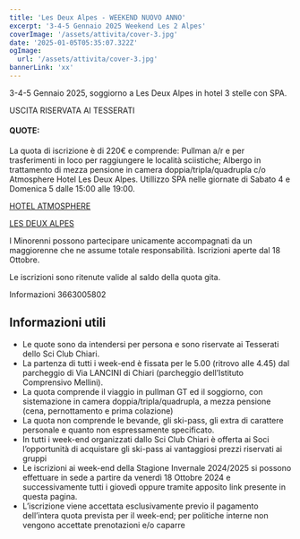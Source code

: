 ```yaml
---
title: 'Les Deux Alpes - WEEKEND NUOVO ANNO'
excerpt: '3-4-5 Gennaio 2025 Weekend Les 2 Alpes'
coverImage: '/assets/attivita/cover-3.jpg'
date: '2025-01-05T05:35:07.322Z'
ogImage:
  url: '/assets/attivita/cover-3.jpg'
bannerLink: 'xx'
---
```


3-4-5 Gennaio 2025, soggiorno a Les Deux Alpes in hotel 3 stelle con SPA.

USCITA RISERVATA AI TESSERATI


#### QUOTE:

La quota di iscrizione è di 220€ e comprende:
Pullman a/r e per trasferimenti in loco per raggiungere le località sciistiche;
Albergo in trattamento di mezza pensione in camera doppia/tripla/quadrupla c/o Atmosphere Hotel Les Deux Alpes.
Utillizzo SPA nelle giornate di Sabato 4 e Domenica 5 dalle 15:00 alle 19:00.

[HOTEL ATMOSPHERE](https://www.atmosphere-hotel.com/it/)

[LES DEUX ALPES](https://www.les2alpes.com/inverno/)

I Minorenni possono partecipare unicamente accompagnati da un maggiorenne che ne assume totale
responsabilità. Iscrizioni aperte dal 18 Ottobre.
 
Le iscrizioni sono ritenute valide al saldo della quota gita.

Informazioni 3663005802


## Informazioni utili

- Le quote sono da intendersi per persona e sono riservate ai Tesserati dello Sci Club Chiari.  
- La partenza di tutti i week-end è fissata per le 5.00 (ritrovo alle 4.45) dal parcheggio di Via LANCINI di Chiari (parcheggio dell’Istituto Comprensivo Mellini).  
- La quota comprende il viaggio in pullman GT ed il soggiorno, con sistemazione in camera doppia/tripla/quadrupla, a mezza pensione (cena, pernottamento e prima colazione)  
- La quota non comprende le bevande, gli ski-pass, gli extra di carattere personale e quanto non espressamente specificato.  
- In tutti i week-end organizzati dallo Sci Club Chiari è offerta ai Soci l’opportunità di acquistare gli ski-pass ai vantaggiosi prezzi riservati ai gruppi
- Le iscrizioni ai week-end della Stagione Invernale 2024/2025 si possono effettuare in sede a partire da venerdì 18 Ottobre 2024 e successivamente tutti i giovedì oppure tramite apposito link presente in questa pagina. 
- L’iscrizione viene accettata esclusivamente previo il pagamento dell’intera quota prevista per il week-end; per politiche interne non vengono accettate prenotazioni e/o caparre
